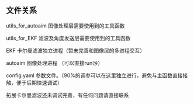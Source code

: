 ## 文件关系

utils_for_autoaim  图像处理层需要使用到的工具函数

utils_for_EKF  滤波及角度发送层需要使用到的工具函数

EKF 卡尔曼滤波独立进程（暂未完善和图像层的多进程交互）

autoaim 图像处理进程 （可以直接run😘）

config.yaml 参数文件。（90%的调参可以在这里独立进行，避免与主函数直接接触，便于后期快速调试）



拓展卡尔曼滤波还未调试完善，有任何问题请直接联系